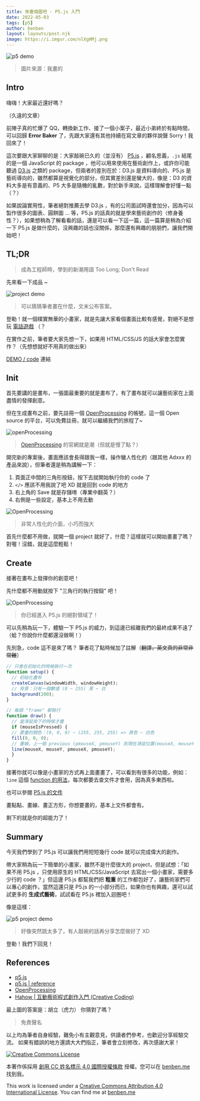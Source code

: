 ```yaml
---
title: 來畫個圖吧 - P5.js 入門
date: 2022-05-03
tags: [p5]
author: benben
layout: layouts/post.njk
image: https://i.imgur.com/nlXgHMj.png
---
```


<!-- summary -->
<!-- 好無聊喔！來畫個圖吧！ -->
<!-- summary -->

![p5 demo](https://i.imgur.com/nlXgHMj.png)

> 圖片來源：我畫的

## Intro

嗨嗨！大家最近還好嗎？

（久違的文章）

前陣子真的忙爆了 QQ，轉換新工作、接了一個小案子，最近小弟終於有點時間，可以回歸 **Error Baker** 了，先跟大家還有其他持續在寫文章的夥伴說聲 Sorry！我回來了！

這次要跟大家聊聊的是：大家敲碗已久的（並沒有） [P5.js](https://p5js.org/) ，顧名思義，`.js` 結尾的是一個 JavaScript 的 package ，他可以用來使用在藝術創作上，或許你可能聽過 [D3.js](https://d3js.org/) 之類的 package，但兩者的差別在於：D3.js 是資料導向的、P5.js 是藝術導向的，雖然都算是視覺化的部分，但其實差別還是蠻大的，像是：D3 的資料大多是有意義的、P5 大多是隨機的亂數，對於新手來說，這樣理解會好懂一點（？）

如果說論實用性，筆者絕對推薦去學 D3.js ，有的公司面試時還會加分，因為可以製作很多的圖表、圓餅圖 ... 等，P5.js 的話真的就是學來藝術創作的（修身養性？），如果想稍為了解看看的話，還是可以看一下這一篇，這一篇算是稍為介紹一下 P5.js 是做什麼的，沒興趣的話也沒關係，那麼還有興趣的朋朋們，讓我們開始吧！

## TL;DR

> 成為工程師時，學到的新潮用語 Too Long; Don't Read

先來看一下成品 ~

![project demo](https://i.imgur.com/nlXgHMj.png)

> 可以猜猜筆者畫在什麼，文末公布答案。

登勒！就一個樸實無華的小畫家，就是先讓大家看個畫面比較有感覺，對絕不是想玩 [電話遊戲](https://garticphone.com/zh-TW) （？

在實作之前，筆者要大家先想一下，如果用 HTML/CSS/JS 的話大家會怎麼實作？（先想想就好不用真的做出來）

[DEMO / code](https://openprocessing.org/sketch/1554977) 連結

## Init

首先要講的是畫布，一張圖最重要的就是畫布了，有了畫布就可以讓藝術家在上面盡情的發揮創意。

但在生成畫布之前，要先註冊一個 [OpenProcessing](https://openprocessing.org/) 的帳號，這一個 Open source 的平台，可以免費註冊，就可以繼續我們的旅程了~

![openProcessing](https://i.imgur.com/YJI6iF7.png)

> [OpenProcessing](https://openprocessing.org/) 的官網就是潮（但就是慢了點？）

開完新的專案後，畫面應該會長得跟我一樣，操作蠻人性化的（跟其他 Adxxx 的產品來說），但筆者還是稍為講解一下：

1. 頁面正中間的三角形按鈕，按下去就開始執行你的 code 了
2. `</>` 應該不用我說了吧 XD 就是回到 code 的地方
3. 右上角的 Save 就是存儲唷（專業中翻英？）
4. 右側是一些設定，基本上不用去動

![OpenProcessing](https://i.imgur.com/97LoeAN.png)

> 非常人性化的介面，小巧而強大

首先什麼都不用做，就開一個 project 就好了，什麼？這樣就可以開始畫畫了嗎？對喔！沒錯，就是這麼輕鬆！

## Create

接著在畫布上發揮你的創意吧！

先什麼都不用動就按下 "三角行的執行按鈕" 吧！

![OpenProcessing](https://i.imgur.com/MVfRLzn.png)

> 你已經進入 P5.js 的絕對領域了！

可以先稍為玩一下，體驗一下 P5.js 的威力，到這邊已經離我們的最終成果不遠了（蛤？你說你什麼都還沒做啊！）

先別急，code 這不是來了嗎？
筆者花了點時候加了註解（~~翻譯，英文真的非常非常難~~）

```javascript
// 只會在初始化的時候執行一次
function setup() {
  // 初始化畫布
  createCanvas(windowWidth, windowHeight);
  // 背景：只有一個數值 (0 ~ 255) 黑 ~ 白
  background(200);
}

// 每個 "frame" 都執行
function draw() {
  // 當滑鼠按下的時候才畫
  if (mouseIsPressed) {
  // 要畫的顏色：(0, 0, 0) ~ (255, 255, 255) => 黑色 ~ 白色
  fill(0, 0, 0);
  // 畫線，上一個 previous (pmouseX, pmouseY) 到現在滑鼠位置(mouseX, mouseY)
  line(mouseX, mouseY, pmouseX, pmouseY);
  }
}
```

接著你就可以像是小畫家的方式再上面畫畫了，可以看到有很多的功能，例如：`line` 這個 [function 的用法](https://p5js.org/reference/#/p5/line)，每次都要去查文件才會用，因為真多東西啦。

也可以參閱 [P5.js  的文件](https://p5js.org/reference/)

畫點點、畫線、畫正方形，你想要畫的，基本上文件都會有。

剩下的就是你的超能力了！

## Summary

今天我們學到了 P5.js 可以讓我們用短短幾行 code 就可以完成偉大的創作。

帶大家稍為玩一下簡單的小畫家，雖然不是什麼很大的 project，但是試想：「如果不用 P5.js ，只使用原生的 HTML/CSS/JavaScript  去寫出一個小畫家，需要多少行的 code ？」但這邊 P5.js 都幫我們把 **粗重** 的工作都包好了，讓藝術家們可以專心的創作，當然這還只是 P5.js 的一小部分而已，如果你也有興趣，還可以試試更多的 **生成式藝術**，試試看在 P5.js 裡加入迴圈吧！

像是這樣：

![p5 project demo](https://i.imgur.com/pvX2mAH.jpg)

> 好像突然跳太多了，有人敲碗的話再分享怎麼做好了 XD

登勒！我們下回見！

## References

- [p5.js](https://p5js.org/)
- [p5.js | reference](https://p5js.org/reference/)
- [OpenProcessing](https://openprocessing.org/)
- [Hahow | 互動藝術程式創作入門 (Creative Coding)](https://hahow.in/courses/5d1ba52a0d5f3b0021dbb996/main?mts_s=ap&mts_m=ha&oasId=5f4793e9211da0aa8ae2f514)

最上圖的答案是：胡立（虎力） 你猜對了嗎？

> 免責聲名

以上均為筆者自身經驗，難免小有主觀意見，供讀者們參考，也歡迎分享經驗交流。
如果有錯誤的地方還請大大們指正，筆者會立刻修改，再次感謝大家！

[![Creative Commons License](https://i.creativecommons.org/l/by/4.0/88x31.png)](https://creativecommons.org/licenses/by/4.0/)

本著作係採用 [創用 CC 姓名標示 4.0 國際授權條款](https://creativecommons.org/licenses/by/4.0/) 授權。您可以在 [benben.me](https://benben.me) 找到我。

This work is licensed under a [Creative Commons Attribution 4.0 International License](https://creativecommons.org/licenses/by/4.0/). You can find me at [benben.me](https://benben.me)
